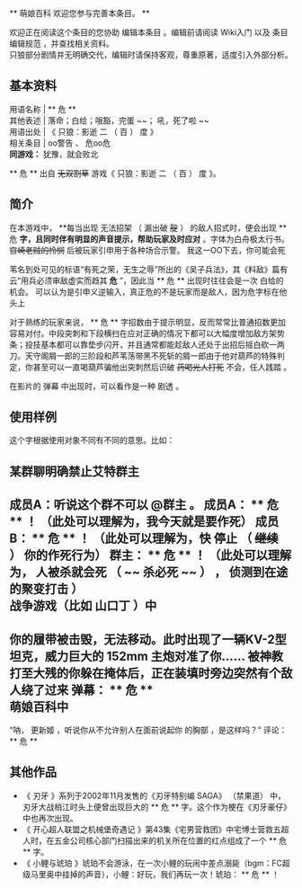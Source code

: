 ** 萌娘百科  欢迎您参与完善本条目。 **  

欢迎正在阅读这个条目的您协助  编辑本条目  。编辑前请阅读  Wiki入门  以及  条目编辑规范  ，并查找相关资料。  
只狼部分剧情并无明确交代，编辑时请保持客观，尊重原著，适度引入外部分析。

**基本资料**  
---  
用语名称  |  ** 危  **  
其他表述  |  落命；白给；哦豁，完蛋 ~~； 吼，死了啦  ~~  
用语出处  |  《  只狼：影逝  二  （  百  ）  度  》   
相关条目  |  oo警告  、  危oo危    
**同游戏：** 犹豫，就会败北  
  
** 危  ** 出自 ~~无双割草~~ 游戏《  只狼：影逝  二  （  百  ）  度  》。

##  简介

在本游戏中， **每当出现 无法招架  （  漏出破 ~~腚~~ ）  的敌人招式时，便会出现 ** 危
**字，且同时伴有明显的声音提示，帮助玩家及时应对** 。字体为白舟极太行书。 ~~宫崎老贼的怜悯~~ 后被玩家引申用于各种场合示警。
我这一OO下去，你可能会死

苇名到处可见的标语“有死之荣，无生之辱”所出的《吴子兵法》，其《料敌》篇有云“用兵必须审敌虚实而趋其 **危** ”，因此当 ** 危  **
出现时往往会是一次  白给的  机会。  可以认为是引申义逆输入，真正危的不是玩家而是敌人，因为危字标在他头上

对于熟练的玩家来说， ** 危  **
字招数由于提示明显，反而常常比普通招数更加容易对付。中段突刺和下段横扫在应对正确的情况下都可以大幅度增加敌方架势条；投技基本都可以靠垫步闪开，并且通常都能趁敌人还处于出招后摇白砍一两刀。天守阁屑一郎的三阶段和芦苇荡带黑不死斩的屑一郎由于他对葫芦的特殊判定，你甚至可以一直喝葫芦骗他出突刺然后识破
~~药喝光人打死~~ 不会，任人践踏  。

在影片的  弹幕  中出现时，可以看作是一种  剧透  。

##  使用样例

这个字根据使用对象不同有不同的意思。比如：

某群聊明确禁止艾特群主  
---  
成员A：听说这个群不可以 @群主 。  成员A： ** 危  ** ！  （此处可以理解为，我今天就是要作死）  成员B： ** 危  ** ！
（此处可以理解为，快  停止  （  ~~继续~~ ）  你的作死行为）  群主： ** 危  ** ！  （此处可以理解为，  人被杀就会死  （  ~~
杀必死  ~~ ）  ，  侦测到在途的聚变打击  ）  
战争游戏（比如  山口丁  ）中  
---  
你的履带被击毁，无法移动。此时出现了一辆KV-2型坦克，威力巨大的  152mm  主炮对准了你……
被神教打至大残的你躲在掩体后，正在装填时旁边突然有个敌人绕了过来  弹幕： ** 危  **  
萌娘百科中  
---  
“呐，  更新姬  ，听说你从不允许别人在面前说起你  的胸部  ，是这样吗？”  评论： ** 危  **  
  
##  其他作品

  * 《  刃牙  》系列于2002年11月发售的《刃牙特别编 SAGA》  （禁果道）  中，刃牙大战梢江时头上便曾出现巨大的 ** 危  ** 字。这个作为梗在《刃牙豪仔》中也再次出现。 
  * 《  开心超人联盟之机械堡奇遇记  》第43集《宅男营救团》中宅博士营救五超人时，在五金公司核心部门扫描出来的机关所在位置的红点组成了一个 ** 危  ** 字。 
  * 《  小鲤与琥珀  》琥珀不会游泳，在一次小鲤的玩闹中差点溺毙（bgm：FC超级马里奥中挂掉的声音），小鲤：好玩，我们再玩一次！琥珀： ** 危  ** ！ 

